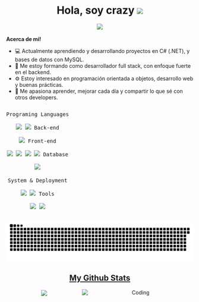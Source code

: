 <h1 align="center"><b>Hola, soy crazy </b><img src="https://media.giphy.com/media/hvRJCLFzcasrR4ia7z/giphy.gif" width="35"></h1>
<!--  -->
<p align="center">
  <a href="https://github.com/DenverCoder1/readme-typing-svg"><img src="https://readme-typing-svg.herokuapp.com?font=Time+New+Roman&color=%23e7e7e7&size=25&center=true&vCenter=true&width=600&height=100&lines=Persisto,+aunque+cueste&hearts;++;Adoro+crear+desde+cero;Resolver+me+da+paz;Adoro+aprender+cosas+nuevas..<3"></a>
</p>



**Acerca de mi!**

- 💻 Actualmente aprendiendo y desarrollando proyectos en C# (.NET), y bases de datos con MySQL.
- 🌱 Me estoy formando como desarrollador full stack, con enfoque fuerte en el backend.
- ⚙️ Estoy interesado en programación orientada a objetos, desarrollo web y buenas prácticas.
- 🧠 Me apasiona aprender, mejorar cada día y compartir lo que sé con otros developers.




<p style="display: inline-block;" align="center">
  <kbd>
    <kbd>Programing Languages</kbd>
    <br>
    <br>
    <img width="30px" src="https://cdn.jsdelivr.net/gh/devicons/devicon/icons/csharp/csharp-plain.svg" /> 
    <img width="30px" src="https://cdn.jsdelivr.net/gh/devicons/devicon/icons/java/java-plain.svg" /> 

  </kbd>
  <kbd>
    <kbd>Back-end</kbd>
    <br>
    <br>
    <img width="30px" src="https://cdn.jsdelivr.net/gh/devicons/devicon/icons/dotnetcore/dotnetcore-original.svg" />
  </kbd>
  <kbd>
    <kbd>Front-end</kbd>
    <br>
    <br>
    <img width="30px" src="https://cdn.jsdelivr.net/gh/devicons/devicon/icons/html5/html5-original.svg" /> 
    <img width="30px" src="https://cdn.jsdelivr.net/gh/devicons/devicon/icons/css3/css3-plain.svg" />  
    <img width="30px" src="https://cdn.jsdelivr.net/gh/devicons/devicon/icons/javascript/javascript-original.svg" />
    <img width="30px" src="https://skillicons.dev/icons?i=ts" />

  </kbd>
  <kbd>
    <kbd>Database</kbd>
    <br>
    <br>
    <img width="30px" src="https://skillicons.dev/icons?i=mysql" />
  </kbd>
  <br>
  <br>
  <kbd>
    <kbd>System & Deployment</kbd>
    <br>
    <br>
    <img width="30px" src="https://skillicons.dev/icons?i=linux" />
    <img width="30px" src="https://cdn.jsdelivr.net/gh/devicons/devicon/icons/git/git-plain.svg" />
  </kbd>
  
  <kbd>
    <kbd>Tools</kbd>
    <br>
    <br>
    <img width="30px" src="https://cdn.jsdelivr.net/gh/devicons/devicon/icons/vscode/vscode-original.svg" />
    <img width="30px" src="https://cdn.jsdelivr.net/gh/devicons/devicon/icons/visualstudio/visualstudio-plain.svg" />
  </kbd>

</p>

![snake gif](https://github.com/TekyaygilFethi/TekyaygilFethi/blob/output/github-contribution-grid-snake.svg)

<h2 align="center"><u>My Github Stats</u></h2>
<p align="center">
<img align="center" src="https://github-readme-stats.vercel.app/api/top-langs/?username=TekyaygilFethi&layout=compact&theme=github_dark&langs_count=10&exclude_repo=kasweb">
<img align="right" alt="Coding" width="300" src="https://cdn.dribbble.com/users/1277312/screenshots/14733298/media/39b1045e593737587dd60e42c8422d1f.gif" >
<br>
<br>
<img align="left" src="https://github-readme-stats.vercel.app/api?username=anii693&show_icons=true&theme=dark&locale=en" alt="anii693" style="margin-left: 100px; />






